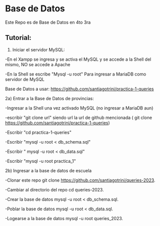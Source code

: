 # Base de Datos
Este Repo es de Base de Datos en 4to 3ra


## Tutorial:
1) Iniciar el servidor MySQL:

-En el Xampp se ingresa y se activa el MySQL y se accede a la Shell del mismo, NO se accede a Apache

-En la Shell se escribe "Mysql -u root" Para ingresar a MariaDB como servidor de MySQL

Base de Datos a usar:
 https://github.com/santiagotrini/practica-1-queries

 2a) Entrar a la Base de Datos de provincias:

 -Ingresar a la Shell una vez activado MySQL (no ingresar a MariaDB aun)

 -escribir "git clone url" siendo url la url de github mencionada ( git clone https://github.com/santiagotrini/practica-1-queries)

 -Escribir "cd practica-1-queries"

 -Escribir "mysql -u root < db_schema.sql"

 -Escribir " mysql -u root < db_data.sql"

 -Escribir "mysql -u root practica_1"

 2b) Ingresar a la base de datos de escuela
 
 -Clonar este repo git clone https://github.com/santiagotrini/queries-2023.

 -Cambiar al directorio del repo cd queries-2023.

 -Crear la base de datos mysql -u root < db_schema.sql.

 -Poblar la base de datos mysql -u root < db_data.sql.

 -Logearse a la base de datos mysql -u root queries_2023.
